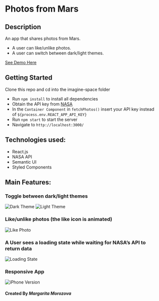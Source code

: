 # Photos from Mars

## Description

An app that shares photos from Mars. 
* A user can like/unlike photos. 
* A user can switch between dark/light themes.

[See Demo Here](https://photos-from-mars.netlify.app/)

## Getting Started

Clone this repo and cd into the imagine-space folder

- Run `npm install` to install all dependencies
- Obtain the API key from [NASA](https://api.nasa.gov/)
- In the `Container Component` in `fetchPhotos()` insert your API key instead of `${process.env.REACT_APP_API_KEY}`
- Run `npm start` to start the server
- Navigate to `http://localhost:3000/`

## Technologies used:

- React.js
- NASA API
- Semantic UI
- Styled Components

## Main Features:

### Toggle between dark/light themes
![Dark Theme](https://res.cloudinary.com/diexi8g0j/image/upload/v1641681665/Screen_Shot_2022-01-08_at_2.35.12_PM_iudjoq.png)
![Light Theme](https://res.cloudinary.com/diexi8g0j/image/upload/v1641681666/Screen_Shot_2022-01-08_at_2.35.15_PM_kpwnfk.png)

### Like/unlike photos (the like icon is animated)
![Like Photo](https://res.cloudinary.com/diexi8g0j/image/upload/v1641681662/Screen_Shot_2022-01-08_at_2.35.35_PM_h59xid.png)

### A User sees a loading state while waiting for NASA’s API to return data
![Loading State](https://res.cloudinary.com/diexi8g0j/image/upload/v1641681658/Screen_Shot_2022-01-08_at_2.35.18_PM_eif62f.png)

### Responsive App
![iPhone Version](https://res.cloudinary.com/diexi8g0j/image/upload/v1641681660/Screen_Shot_2022-01-08_at_2.34.54_PM_ue6otw.png)


#### Created By _**Margarita Morozova**_

